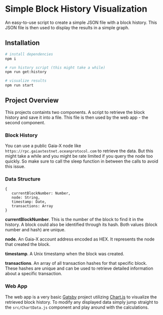 # Simple Block History Visualization
An easy-to-use script to create a simple JSON file with a block history. This JSON file is then used to display the results in a simple graph.

## Installation

```bash
# install dependencies
npm i

# run history script (this might take a while)
npm run get:history

# visualize results
npm run start
```

## Project Overview

This projects containts two components. A script to retrieve the block history and save it into a file. This file is then used by the web app - the second component.

### Block History

You can use a public Gaia-X node like `https://rpc.gaiaxtestnet.oceanprotocol.com` to retrieve the data. But this might take a while and you might be rate limited if you query the node too quickly. So make sure to call the sleep function in between the calls to avoid this issue.

### Data Structure

```
{
   currentBlockNumber: Number,
   node: String,
   timestamp: Date,
   transactions: Array
}
```

**currentBlockNumber**.  This is the number of the block to find it in the history. A block could also be identified through its hash. Both values (block number and hash) are unique. 

**node.** An Gaia-X account address encoded as HEX. It represents the node that created the block. 

**timestamp**. A Unix timestamp when the block was created. 

**transactions**. An array of all transaction hashes for that specific block. These hashes are unique and can be used to retrieve detailed information about a specific transaction.

### Web App

The web app is a very basic [Gatsby](https://www.gatsbyjs.com/) project utilizing [Chart.js](https://www.chartjs.org/) to visualize the retrieved block history. To modify any displayed data simply jump straight to the `src/ChartData.js` component and play around with the calculations.
